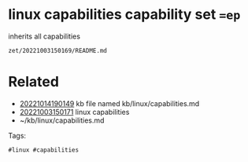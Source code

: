# linux capabilities capability set `=ep`
inherits all capabilities

` zet/20221003150169/README.md `

# Related

- [20221014190149](/zet/20221014190149/README.md) kb file named kb/linux/capabilities.md
- [20221003150171](/zet/20221003150171/README.md) linux capabilities
- ~/kb/linux/capabilities.md

Tags:

    #linux #capabilities 
